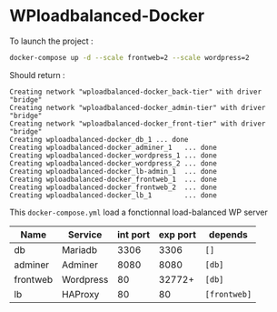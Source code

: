 # WPloadbalanced-Docker
To launch the project :
```bash
docker-compose up -d --scale frontweb=2 --scale wordpress=2
```

Should return :
```bassh
Creating network "wploadbalanced-docker_back-tier" with driver "bridge"
Creating network "wploadbalanced-docker_admin-tier" with driver "bridge"
Creating network "wploadbalanced-docker_front-tier" with driver "bridge"
Creating wploadbalanced-docker_db_1 ... done
Creating wploadbalanced-docker_adminer_1   ... done
Creating wploadbalanced-docker_wordpress_1 ... done
Creating wploadbalanced-docker_wordpress_2 ... done
Creating wploadbalanced-docker_lb-admin_1  ... done
Creating wploadbalanced-docker_frontweb_1  ... done
Creating wploadbalanced-docker_frontweb_2  ... done
Creating wploadbalanced-docker_lb_1        ... done
```

This `docker-compose.yml` load a fonctionnal load-balanced WP server

Name |Service | int port | exp port | depends |
-|-|-|-|-|
db | Mariadb | 3306 | 3306 | `[]`|
adminer | Adminer | 8080 | 8080 | `[db]`|
frontweb | Wordpress | 80 | 32772+ | `[db]` |
lb | HAProxy | 80 | 80 | `[frontweb]` |

